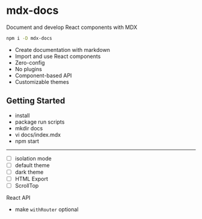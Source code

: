 
# mdx-docs

Document and develop React components with MDX

```sh
npm i -D mdx-docs
```

- Create documentation with markdown
- Import and use React components
- Zero-config
- No plugins
- Component-based API
- Customizable themes

## Getting Started

- install
- package run scripts
- mkdir docs
- vi docs/index.mdx
- npm start


---

- [ ] isolation mode
- [ ] default theme
- [ ] dark theme
- [ ] HTML Export
- [ ] ScrollTop

React API
- make `withRouter` optional



